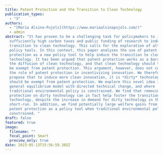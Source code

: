 ```yaml
---
title: Patent Protection and the Transition to Clean Technology
publication_types:
  - "3"
authors:
  - "[Maria Alsina-Pujols](https://www.mariaalsinapujols.com/)"
  - admin
abstract: "It has proven to be a challenging task for policymakers to implement
  sufficiently high carbon taxes and public funding of research to induce the
  transition to clean technology. This calls for the exploration of alternative
  policy tools. In this context, this paper analyzes the use of patent
  protection as a new policy tool to help induce the transition to clean
  technology. It has been argued that patent protection works as a barrier to
  the diffusion of clean technology, and that clean technology should therefore
  be exempt from patent protection. This argument, however, does not consider
  the role of patent protection in incentivizing innovation. We therefore
  propose that to induce more clean innovation, it is *dirty* technology that
  should be exempt from patent protection. We explore this novel idea in a in a
  general equilibrium model with directed technical change, and where
  traditional environmental policy is constrained. We find that removing patent
  protection on dirty technology can in fact help foster the transition to clean
  technology, despite the increase in demand for dirty technology in the
  short-run. In addition, we find potentially large welfare gains from using
  patent protection as a policy tool when traditional environmental policy is
  constrained. "
draft: false
featured: true
image:
  filename: ""
  focal_point: Smart
  preview_only: true
date: 2023-05-13T15:56:59.385Z
---
```

